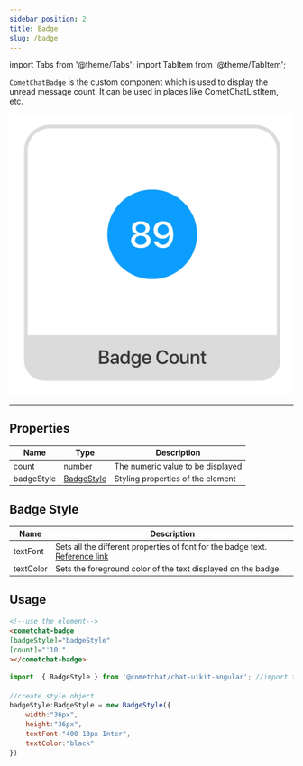 ```yaml
---
sidebar_position: 2
title: Badge
slug: /badge
---
```


import Tabs from '@theme/Tabs';
import TabItem from '@theme/TabItem';

`CometChatBadge` is the custom component which is used to display the unread message count. It can be used in places like CometChatListItem, etc.

![](./assets/wlt51ffbhd9jzdg7z6lnte79sev416ugyokd5w9o8uszp42sdob3zxfmx2ar8eg6.png)

---
## Properties

| Name | Type | Description | 
| ---- | ---- | ---- | 
| count | number | The numeric value to be displayed | 
| badgeStyle | [BadgeStyle](./badge#badge-style) | Styling properties of the element | 


## Badge Style

| Name | Description | 
| ---- | ---- | 
| textFont | Sets all the different properties of font for the badge text. [Reference link](https://developer.mozilla.org/en-US/docs/Web/CSS/font) | 
| textColor | Sets the foreground color of the text displayed on the badge. | 


## Usage

<Tabs>
<TabItem value="html" label="HTML">

```html
<!--use the element-->
<cometchat-badge
[badgeStyle]="badgeStyle"
[count]="'10'"
></cometchat-badge>
```

</TabItem>
<TabItem value="js" label="Javascript">

```javascript
import  { BadgeStyle } from '@cometchat/chat-uikit-angular'; //import the style class.

//create style object
badgeStyle:BadgeStyle = new BadgeStyle({
	width:"36px",
	height:"36px",
	textFont:"400 13px Inter",
	textColor:"black"
})
```

</TabItem>
</Tabs>